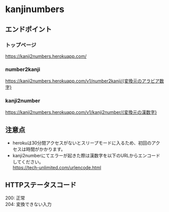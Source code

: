 # kanjinumbers

## エンドポイント
### トップページ 
https://kanji2numbers.herokuapp.com/
### number2kanji
https://kanji2numbers.herokuapp.com/v1/number2kanji/{変換元のアラビア数字}
### kanji2number 
https://kanji2numbers.herokuapp.com/v1/kanji2number/{変換元の漢数字}

## 注意点
- herokuは30分間アクセスがないとスリープモードに入るため、初回のアクセスは時間がかかります。  
- kanji2numberにてエラーが起きた際は漢数字を以下のURLからエンコードしてください。  
https://tech-unlimited.com/urlencode.html

## HTTPステータスコード
200: 正常  
204: 変換できない入力

